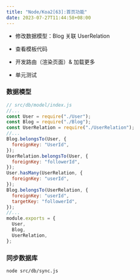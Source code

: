 ```yaml
---
title: "Node/Koa2[63]:首页功能"
date: 2023-07-27T11:44:58+08:00
---
```


- 修改数据模型：Blog 关联 UserRelation

- 查看模板代码

- 开发路由（渲染页面）& 加载更多

- 单元测试

### 数据模型

```js
// src/db/model/index.js
//...
const User = require("./User");
const Blog = require("./Blog");
const UserRelation = require("./UserRelation");
//...
Blog.belongsTo(User, {
  foreignKey: "UserId",
});
UserRelation.belongsTo(User, {
  foreignKey: "followerId",
});
User.hasMany(UserRelation, {
  foreignKey: "userId",
});
Blog.belongsTo(UserRelation, {
  foreignKey: "userId",
  targetKey: "followerId",
});
//...
module.exports = {
  User,
  Blog,
  UserRelation,
};
```

### 同步数据库

```sh
node src/db/sync.js
```
